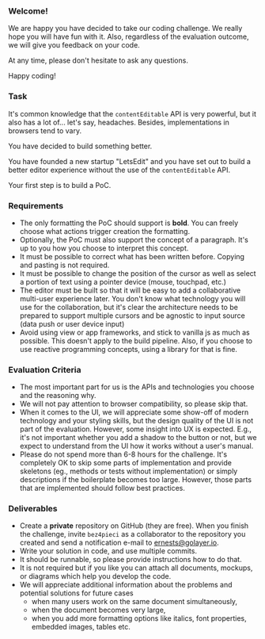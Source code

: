 ### Welcome!

We are happy you have decided to take our coding challenge. We really hope you will have fun with it.  Also, regardless of the evaluation outcome, we will give you feedback on your code. 

At any time, please don't hesitate to ask any questions.

Happy coding!

### Task

It's common knowledge that the `contentEditable` API is very powerful, but it also has a lot of... let's say, headaches. Besides, implementations in browsers tend to vary.

You have decided to build something better.

You have founded a new startup "LetsEdit" and you have set out to build a better editor experience without the use of the `contentEditable` API. 

Your first step is to build a PoC.

### Requirements

- The only formatting the PoC should support is **bold**. You can freely choose what actions trigger creation the formatting.
- Optionally, the PoC must also support the concept of a paragraph. It's up to you how you choose to interpret this concept.
- It must be possible to correct what has been written before. Copying and pasting is not required.
- It must be possible to change the position of the cursor as well as select a portion of text using a pointer device (mouse, touchpad, etc.)
- The editor must be built so that it will be easy to add a collaborative multi-user experience later. You don't know what technology you will use for the collaboration, but it's clear the architecture needs to be prepared to support multiple cursors and be agnostic to input source (data push or user device input)
- Avoid using view or app frameworks, and stick to vanilla js as much as possible. This doesn't apply to the build pipeline. Also, if you choose to use reactive programming concepts, using a library for that is fine.

### Evaluation Criteria

- The most important part for us is the APIs and technologies you choose and the reasoning why.
- We will not pay attention to browser compatibility, so please skip that.
- When it comes to the UI, we will appreciate some show-off of modern technology and your styling skills, but the design quality of the UI is not part of the evaluation. However, some insight into UX is expected. E.g., it's not important whether you add a shadow to the button or not, but we expect to understand from the UI how it works without a user's manual.
- Please do not spend more than 6-8 hours for the challenge. It's completely OK to skip some parts of implementation and provide skeletons (eg., methods or tests without implementation) or simply descriptions if the boilerplate becomes too large. However, those parts that are implemented should follow best practices.

### Deliverables

- Create a **private** repository on GitHub (they are free). When you finish the challenge, invite `bez4pieci` as a collaborator to the repository you created and send a notification e-mail to [ernests@golayer.io](mailto:ernests@golayer.io).
- Write your solution in code, and use multiple commits.
- It should be runnable, so please provide instructions how to do that.
- It is not required but if you like you can attach all documents, mockups, or diagrams which help you develop the code.
- We will appreciate additional information about the problems and potential solutions for future cases
    - when many users work on the same document simultaneously,
    - when the document becomes very large,
    - when you add more formatting options like italics, font properties, embedded images, tables etc.
